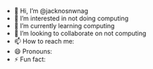 - 👋 Hi, I’m @jacknosnwnag
- 👀 I’m interested in not doing computing
- 🌱 I’m currently learning computing
- 💞️ I’m looking to collaborate on not computing
- 📫 How to reach me: 
- 😄 Pronouns:
- ⚡ Fun fact: 

<!---
jacknosnwnag/jacknosnwnag is a ✨ special ✨ repository because its `README.md` (this file) appears on your GitHub profile.
You can click the Preview link to take a look at your changes.
--->
